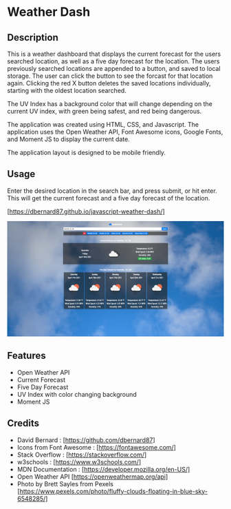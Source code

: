 # Weather Dash


## Description

This is a weather dashboard that displays the current forecast for the users searched location, as well as a five day forecast for the location. The users previously searched locations are appended to a button, and saved to local storage. The user can click the button to see the forcast for that location again. Clicking the red X button deletes the saved locations individually, starting with the oldest location searched.

The UV Index has a background color that will change depending on the current UV index, with green being safest, and red being dangerous.

The application was created using HTML, CSS, and Javascript. The application uses the Open Weather API, Font Awesome icons, Google Fonts, and Moment JS to display the current date.

The application layout is designed to be mobile friendly.


## Usage

Enter the desired location in the search bar, and press submit, or hit enter. This will get the current forecast and a five day forecast of the location.

[https://dbernard87.github.io/javascript-weather-dash/]

![image of Weather Dash website homepage](assets/images/screenshot.png)


## Features

- Open Weather API
- Current Forecast
- Five Day Forecast
- UV Index with color changing background
- Moment JS


## Credits

- David Bernard : [https://github.com/dbernard87]
- Icons from Font Awesome : [https://fontawesome.com/]
- Stack Overflow : [https://stackoverflow.com/]
- w3schools : [https://www.w3schools.com/]
- MDN Documentation : [https://developer.mozilla.org/en-US/]
- Open Weather API [https://openweathermap.org/api]
- Photo by Brett Sayles from Pexels [https://www.pexels.com/photo/fluffy-clouds-floating-in-blue-sky-6548285/]
